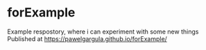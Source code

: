 # forExample
Example respostory, where i can experiment with some new things
Published at https://pawelgargula.github.io/forExample/
